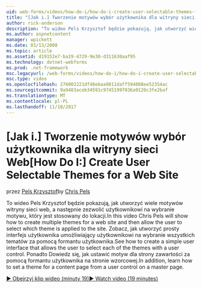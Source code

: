 ```yaml
---
uid: web-forms/videos/how-do-i/how-do-i-create-user-selectable-themes-for-a-web-site
title: "[Jak i.] Tworzenie motywów wybór użytkownika dla witryny sieci Web | Dokumentacja firmy Microsoft"
author: rick-anderson
description: "To wideo Pels Krzysztof będzie pokazują, jak utworzyć wiele motywów witryny sieci web, a następnie zezwolić użytkownikowi na wybranie motywu, który jest stosowany do lokacji. Zobacz temat jak..."
ms.author: aspnetcontent
manager: wpickett
ms.date: 03/13/2008
ms.topic: article
ms.assetid: d19152e7-ba19-4729-9e30-d311630aaf95
ms.technology: dotnet-webforms
ms.prod: .net-framework
msc.legacyurl: /web-forms/videos/how-do-i/how-do-i-create-user-selectable-themes-for-a-web-site
msc.type: video
ms.openlocfilehash: 276002221df48ebaa9811daff594008ee52354ac
ms.sourcegitcommit: 9a9483aceb34591c97451997036a9120c3fe2baf
ms.translationtype: MT
ms.contentlocale: pl-PL
ms.lasthandoff: 11/10/2017
---
```

<a name="how-do-i-create-user-selectable-themes-for-a-web-site"></a><span data-ttu-id="18204-104">[Jak i.] Tworzenie motywów wybór użytkownika dla witryny sieci Web</span><span class="sxs-lookup"><span data-stu-id="18204-104">[How Do I:] Create User Selectable Themes for a Web Site</span></span>
====================
<span data-ttu-id="18204-105">przez [Pels Krzysztof](https://twitter.com/chrispels)</span><span class="sxs-lookup"><span data-stu-id="18204-105">by [Chris Pels](https://twitter.com/chrispels)</span></span>

<span data-ttu-id="18204-106">To wideo Pels Krzysztof będzie pokazują, jak utworzyć wiele motywów witryny sieci web, a następnie zezwolić użytkownikowi na wybranie motywu, który jest stosowany do lokacji.</span><span class="sxs-lookup"><span data-stu-id="18204-106">In this video Chris Pels will show how to create multiple themes for a web site and then allow the user to select which theme is applied to the site.</span></span> <span data-ttu-id="18204-107">Zobacz, jak utworzyć prosty interfejs użytkownika umożliwiający użytkownikowi na wybranie wszystkich tematów za pomocą formantu użytkownika.</span><span class="sxs-lookup"><span data-stu-id="18204-107">See how to create a simple user interface that allows the user to select each of the themes with a user control.</span></span> <span data-ttu-id="18204-108">Ponadto Dowiedz się, jak ustawić motyw dla strony zawartości za pomocą formantu użytkownika na stronie wzorcowej.</span><span class="sxs-lookup"><span data-stu-id="18204-108">In addition, learn how to set a theme for a content page from a user control on a master page.</span></span>

[<span data-ttu-id="18204-109">&#9654; Obejrzyj klip wideo (minuty 19)</span><span class="sxs-lookup"><span data-stu-id="18204-109">&#9654; Watch video (19 minutes)</span></span>](https://channel9.msdn.com/Blogs/ASP-NET-Site-Videos/how-do-i-create-user-selectable-themes-for-a-web-site)
